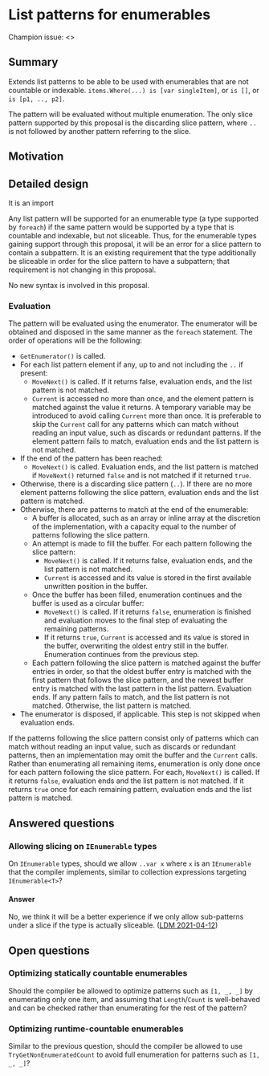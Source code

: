 # List patterns for enumerables

Champion issue: <>

## Summary

Extends list patterns to be able to be used with enumerables that are not countable or indexable. `items.Where(...) is [var singleItem]`, or `is []`, or `is [p1, .., p2]`.

The pattern will be evaluated without multiple enumeration. The only slice pattern supported by this proposal is the discarding slice pattern, where `..` is not followed by another pattern referring to the slice.

## Motivation

## Detailed design

It is an import

Any list pattern will be supported for an enumerable type (a type supported by `foreach`) if the same pattern would be supported by a type that is countable and indexable, but not sliceable. Thus, for the enumerable types gaining support through this proposal, it will be an error for a slice pattern to contain a subpattern. It is an existing requirement that the type additionally be sliceable in order for the slice pattern to have a subpattern; that requirement is not changing in this proposal.

No new syntax is involved in this proposal.

### Evaluation

The pattern will be evaluated using the enumerator. The enumerator will be obtained and disposed in the same manner as the `foreach` statement. The order of operations will be the following:

- `GetEnumerator()` is called.
- For each list pattern element if any, up to and not including the `..` if present:
  - `MoveNext()` is called. If it returns false, evaluation ends, and the list pattern is not matched.
  - `Current` is accessed no more than once, and the element pattern is matched against the value it returns. A temporary variable may be introduced to avoid calling `Current` more than once. It is preferable to skip the `Current` call for any patterns which can match without reading an input value, such as discards or redundant patterns. If the element pattern fails to match, evaluation ends and the list pattern is not matched.
- If the end of the pattern has been reached:
  - `MoveNext()` is called. Evaluation ends, and the list pattern is matched if `MoveNext()` returned `false` and is not matched if it returned `true`.
- Otherwise, there is a discarding slice pattern (`..`). If there are no more element patterns following the slice pattern, evaluation ends and the list pattern is matched.
- Otherwise, there are patterns to match at the end of the enumerable:
  - A buffer is allocated, such as an array or inline array at the discretion of the implementation, with a capacity equal to the number of patterns following the slice pattern.
  - An attempt is made to fill the buffer. For each pattern following the slice pattern:
    - `MoveNext()` is called. If it returns false, evaluation ends, and the list pattern is not matched.
    - `Current` is accessed and its value is stored in the first available unwritten position in the buffer.
  - Once the buffer has been filled, enumeration continues and the buffer is used as a circular buffer:
    - `MoveNext()` is called. If it returns `false`, enumeration is finished and evaluation moves to the final step of evaluating the remaining patterns.
    - If it returns `true`, `Current` is accessed and its value is stored in the buffer, overwriting the oldest entry still in the buffer. Enumeration continues from the previous step.
  - Each pattern following the slice pattern is matched against the buffer entries in order, so that the oldest buffer entry is matched with the first pattern that follows the slice pattern, and the newest buffer entry is matched with the last pattern in the list pattern. Evaluation ends. If any pattern fails to match, and the list pattern is not matched. Otherwise, the list pattern is matched.
- The enumerator is disposed, if applicable. This step is not skipped when evaluation ends.

If the patterns following the slice pattern consist only of patterns which can match without reading an input value, such as discards or redundant patterns, then an implementation may omit the buffer and the `Current` calls. Rather than enumerating all remaining items, enumeration is only done once for each pattern following the slice pattern. For each, `MoveNext()` is called. If it returns `false`, evaluation ends and the list pattern is not matched. If it returns `true` once for each remaining pattern, evaluation ends and the list pattern is matched.

## Answered questions

### Allowing slicing on `IEnumerable` types

On `IEnumerable` types, should we allow `..var x` where `x` is an `IEnumerable` that the compiler implements, similar to collection expressions targeting `IEnumerable<T>`?

#### Answer

No, we think it will be a better experience if we only allow sub-patterns under a slice if the type is actually sliceable. ([LDM 2021-04-12](https://github.com/dotnet/csharplang/blob/main/meetings/2021/LDM-2021-04-12.md#list-patterns))

## Open questions

### Optimizing statically countable enumerables

Should the compiler be allowed to optimize patterns such as `[1, _, _]` by enumerating only one item, and assuming that `Length`/`Count` is well-behaved and can be checked rather than enumerating for the rest of the pattern?

### Optimizing runtime-countable enumerables

Similar to the previous question, should the compiler be allowed to use `TryGetNonEnumeratedCount` to avoid full enumeration for patterns such as `[1, _, _]`?
